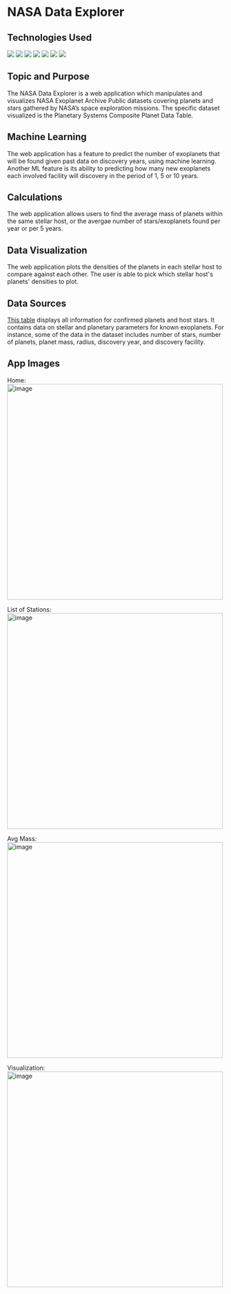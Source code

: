 NASA Data Explorer
===============
Technologies Used
-----------------
<img src="https://img.shields.io/badge/Python-FFD43B?style=for-the-badge&logo=python&logoColor=blue"> <img src="https://img.shields.io/badge/scikit_learn-F7931E?style=for-the-badge&logo=scikit-learn&logoColor=white"> <img src="https://img.shields.io/badge/Pandas-2C2D72?style=for-the-badge&logo=pandas&logoColor=white"> <img src="https://img.shields.io/badge/HTML5-E34F26?style=for-the-badge&logo=html5&logoColor=white"> <img src="https://img.shields.io/badge/Numpy-777BB4?style=for-the-badge&logo=numpy&logoColor=white"> <img src="https://img.shields.io/badge/Flask-000000?style=for-the-badge&logo=flask&logoColor=white"> <img src="https://img.shields.io/badge/Sqlite-003B57?style=for-the-badge&logo=sqlite&logoColor=white">

Topic and Purpose
----------------------
The NASA Data Explorer is a web application which manipulates and visualizes NASA Exoplanet Archive Public datasets covering planets and stars gathered by NASA’s space exploration missions. The specific dataset visualized is the Planetary Systems Composite Planet Data Table.

Machine Learning
---------------------
The web application has a feature to predict the number of exoplanets that will be found given past data on discovery years, using machine learning. Another ML feature is its ability to predicting how many new exoplanets each involved facility will discovery in the period of 1, 5 or 10 years. 

Calculations
----------------
The web application allows users to find the average mass of planets within the same stellar host, or the avergae number of stars/exoplanets found per year or per 5 years. 

Data Visualization
----------------------
The web application plots the densities of the planets in each stellar host to compare against each other. The user is able to pick which stellar host's planets' densities to plot.

Data Sources
--------
[This table](https://exoplanetarchive.ipac.caltech.edu/cgi-bin/TblView/nph-tblView?app=ExoTbls&config=PSCompPars) displays all information for confirmed planets and host stars. It contains data on stellar and planetary parameters for known exoplanets. For instance, some of the data in the dataset includes number of stars, number of planets, planet mass, radius, discovery year, and discovery facility. 

App Images
-----------

Home: <img width="500" alt="image" src="https://github.com/lyengoian/NASA-Data-Exploration/assets/97694867/9f3ec54d-6289-4f66-b3ee-41976ad63729">

List of Stations: <img width="500" alt="image" src="https://github.com/lyengoian/NASA-Data-Exploration/assets/97694867/8f6445e4-f8b8-490a-9d88-2a4f83b1d591">

Avg Mass: <img width="500" alt="image" src="https://github.com/lyengoian/NASA-Data-Exploration/assets/97694867/138db9aa-20cf-4fd4-9673-2a593defb420">

Visualization: <img width="500" alt="image" src="https://github.com/lyengoian/NASA-Data-Exploration/assets/97694867/d0204599-9d55-4ddb-b2fa-8e93710f6baf">


